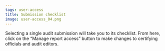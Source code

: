 ```yaml
---
tags: user-access
title: Submission checklist
image: user-access_04.png
---
```


Selecting a single audit submission will take you to its checklist. From here, click on the “Manage report access” button to make changes to certifying officials and audit editors.
